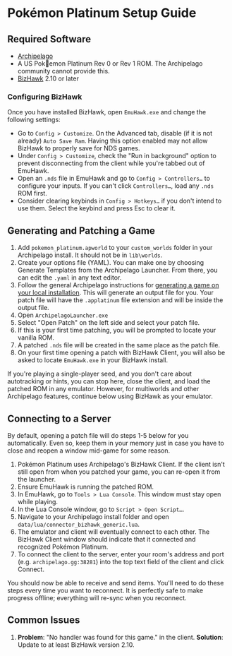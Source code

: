 # Pokémon Platinum Setup Guide

## Required Software

- [Archipelago](https://github.com/ArchipelagoMW/Archipelago/releases)
- A US Pokemon Platinum Rev 0 or Rev 1 ROM. The Archipelago community cannot provide this.
- [BizHawk](https://tasvideos.org/BizHawk/ReleaseHistory) 2.10 or later

### Configuring BizHawk

Once you have installed BizHawk, open `EmuHawk.exe` and change the following settings:

- Go to `Config > Customize`. On the Advanced tab, disable (if it is not already) `Auto Save Ram`. Having this option
enabled may not allow BizHawk to properly save for NDS games.
- Under `Config > Customize`, check the "Run in background" option to prevent disconnecting from the client while you're
tabbed out of EmuHawk.
- Open an `.nds` file in EmuHawk and go to `Config > Controllers…` to configure your inputs. If you can't click
`Controllers…`, load any `.nds` ROM first.
- Consider clearing keybinds in `Config > Hotkeys…` if you don't intend to use them. Select the keybind and press Esc
 to clear it.


## Generating and Patching a Game

1. Add `pokemon_platinum.apworld` to your `custom_worlds` folder in your Archipelago install. It should not be in
   `lib\worlds`.
2. Create your options file (YAML). You can make one by choosing Generate Templates
   from the Archipelago Launcher. From there, you can edit the `.yaml` in any text editor.
3. Follow the general Archipelago instructions
   for [generating a game on your local installation](https://archipelago.gg/tutorial/Archipelago/setup/en#on-your-local-installation).
   This will generate an output file for you. Your patch file will have the `.applatinum` file extension and will be
   inside the output file.
4. Open `ArchipelagoLauncher.exe`
5. Select "Open Patch" on the left side and select your patch file.
6. If this is your first time patching, you will be prompted to locate your vanilla ROM.
7. A patched `.nds` file will be created in the same place as the patch file.
8. On your first time opening a patch with BizHawk Client, you will also be asked to locate `EmuHawk.exe` in your
   BizHawk install.

If you're playing a single-player seed, and you don't care about autotracking or hints, you can stop here, close the
client, and load the patched ROM in any emulator. However, for multiworlds and other Archipelago features, continue
below using BizHawk as your emulator.

## Connecting to a Server

By default, opening a patch file will do steps 1-5 below for you automatically. Even so, keep them in your memory just
in case you have to close and reopen a window mid-game for some reason.

1. Pokémon Platinum uses Archipelago's BizHawk Client. If the client isn't still open from when you patched your game,
you can re-open it from the launcher.
2. Ensure EmuHawk is running the patched ROM.
3. In EmuHawk, go to `Tools > Lua Console`. This window must stay open while playing.
4. In the Lua Console window, go to `Script > Open Script…`.
5. Navigate to your Archipelago install folder and open `data/lua/connector_bizhawk_generic.lua`.
6. The emulator and client will eventually connect to each other. The BizHawk Client window should indicate that it
connected and recognized Pokémon Platinum.
7. To connect the client to the server, enter your room's address and port (e.g. `archipelago.gg:38281`) into the
top text field of the client and click Connect.

You should now be able to receive and send items. You'll need to do these steps every time you want to reconnect. It is
perfectly safe to make progress offline; everything will re-sync when you reconnect.

## Common Issues

1. **Problem**: "No handler was found for this game." in the client. **Solution**: Update to at least BizHawk version 2.10.
